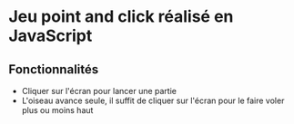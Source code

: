 # Jeu point and click réalisé en JavaScript

## Fonctionnalités

- Cliquer sur l'écran pour lancer une partie
- L'oiseau avance seule, il suffit de cliquer sur l'écran pour le faire voler plus ou moins haut
